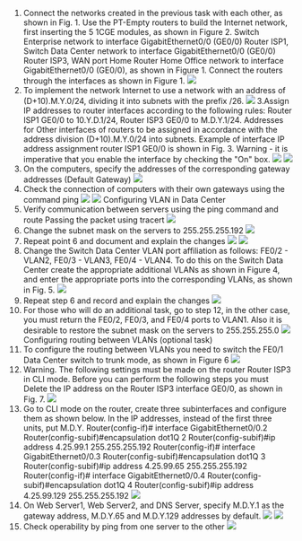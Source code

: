 1. Connect the networks created in the previous task with each other, as shown in Fig. 1. Use the PT-Empty routers to build the Internet network, first inserting the 5 1CGE modules, as shown in Figure 2. Switch Enterprise network to interface GigabitEthernet0/0 (GE0/0) Router ISP1, Switch Data Center network to interface GigabitEthernet0/0 (GE0/0) Router ISP3, WAN port Home Router Home Office network to interface GigabitEthernet0/0 (GE0/0), as shown in Figure 1. Connect the routers through the interfaces as shown in Figure 1.
![](https://github.com/Dmitriy282/DevOps_online_Vinnytsia_2022Q1Q2/blob/main/m3/task3.2/image%20(1).png)
2. To implement the network Internet to use a network with an address of (D+10).M.Y.0/24, dividing it into subnets with the prefix /26.
![](https://github.com/Dmitriy282/DevOps_online_Vinnytsia_2022Q1Q2/blob/main/m3/task3.2/image%20(2).png)
3.Assign IP addresses to router interfaces according to the following rules: Router ISP1 GE0/0 to 10.Y.D.1/24, Router ISP3 GE0/0 to M.D.Y.1/24. Addresses for Other interfaces of routers to be assigned in accordance with the address division (D+10).M.Y.0/24 into subnets. Example of interface IP address assignment router ISP1 GE0/0 is shown in Fig. 3. Warning - it is imperative that you enable the interface by checking the "On" box.
![](https://github.com/Dmitriy282/DevOps_online_Vinnytsia_2022Q1Q2/blob/main/m3/task3.2/image%20(3).png)
![](https://github.com/Dmitriy282/DevOps_online_Vinnytsia_2022Q1Q2/blob/main/m3/task3.2/image%20(4).png)
4. On the computers, specify the addresses of the corresponding gateway addresses (Default Gateway)
![](https://github.com/Dmitriy282/DevOps_online_Vinnytsia_2022Q1Q2/blob/main/m3/task3.2/image%20(5).png)
5. Check the connection of computers with their own gateways using the command ping
![](https://github.com/Dmitriy282/DevOps_online_Vinnytsia_2022Q1Q2/blob/main/m3/task3.2/image%20(6).png)
![](https://github.com/Dmitriy282/DevOps_online_Vinnytsia_2022Q1Q2/blob/main/m3/task3.2/image%20(7).png)
Configuring VLAN in Data Center
6. Verify communication between servers using the ping command and route Passing the packet using tracert
![](https://github.com/Dmitriy282/DevOps_online_Vinnytsia_2022Q1Q2/blob/main/m3/task3.2/image%20(8).png)
7. Change the subnet mask on the servers to 255.255.255.192
![](https://github.com/Dmitriy282/DevOps_online_Vinnytsia_2022Q1Q2/blob/main/m3/task3.2/image%20(9).png)
8. Repeat point 6 and document and explain the changes
![](https://github.com/Dmitriy282/DevOps_online_Vinnytsia_2022Q1Q2/blob/main/m3/task3.2/image%20(10).png)
![](https://github.com/Dmitriy282/DevOps_online_Vinnytsia_2022Q1Q2/blob/main/m3/task3.2/image%20(11).png)
9. Change the Switch Data Center VLAN port affiliation as follows: FE0/2 -
VLAN2, FE0/3 - VLAN3, FE0/4 - VLAN4. To do this on the Switch Data Center create the appropriate additional VLANs as shown in Figure 4, and enter the appropriate
ports into the corresponding VLANs, as shown in Fig. 5.
![](https://github.com/Dmitriy282/DevOps_online_Vinnytsia_2022Q1Q2/blob/main/m3/task3.2/image%20(12).png)
10. Repeat step 6 and record and explain the changes
![](https://github.com/Dmitriy282/DevOps_online_Vinnytsia_2022Q1Q2/blob/main/m3/task3.2/image%20(13).png)
11. For those who will do an additional task, go to step 12, in the other case, you must return the FE0/2, FE0/3, and FE0/4 ports to VLAN1. Also it is desirable to restore the subnet mask on the servers to 255.255.255.0
![](https://github.com/Dmitriy282/DevOps_online_Vinnytsia_2022Q1Q2/blob/main/m3/task3.2/image%20(14).png)
Configuring routing between VLANs (optional task)
12. To configure the routing between VLANs you need to switch the FE0/1 Data Center switch to trunk mode, as shown in Figure 6
![](https://github.com/Dmitriy282/DevOps_online_Vinnytsia_2022Q1Q2/blob/main/m3/task3.2/image%20(15).png)
13. Warning. The following settings must be made on the router Router ISP3 in CLI mode. Before you can perform the following steps you must Delete the IP address on the Router ISP3 interface GE0/0, as shown in Fig. 7.
![](https://github.com/Dmitriy282/DevOps_online_Vinnytsia_2022Q1Q2/blob/main/m3/task3.2/image%20(16).png)
14. Go to CLI mode on the router, create three subinterfaces and configure them as shown below. In the IP addresses, instead of the first three units, put M.D.Y.
Router(config-if)# interface GigabitEthernet0/0.2
Router(config-subif)#encapsulation dot1Q 2
Router(config-subif)#ip address 4.25.99.1 255.255.255.192
Router(config-if)# interface GigabitEthernet0/0.3
Router(config-subif)#encapsulation dot1Q 3
Router(config-subif)#ip address 4.25.99.65 255.255.255.192
Router(config-if)# interface GigabitEthernet0/0.4
Router(config-subif)#encapsulation dot1Q 4
Router(config-subif)#ip address 4.25.99.129 255.255.255.192
![](https://github.com/Dmitriy282/DevOps_online_Vinnytsia_2022Q1Q2/blob/main/m3/task3.2/image%20(17).png)
15. On Web Server1, Web Server2, and DNS Server, specify M.D.Y.1 as the gateway address, M.D.Y.65 and M.D.Y.129 addresses by default.
![](https://github.com/Dmitriy282/DevOps_online_Vinnytsia_2022Q1Q2/blob/main/m3/task3.2/image%20(18).png)
![](https://github.com/Dmitriy282/DevOps_online_Vinnytsia_2022Q1Q2/blob/main/m3/task3.2/image%20(19).png)
16. Check operability by ping from one server to the other
![](https://github.com/Dmitriy282/DevOps_online_Vinnytsia_2022Q1Q2/blob/main/m3/task3.2/image%20(20).png)

